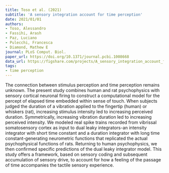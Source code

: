 ```yaml
---
title: Toso et al. (2021)
subtitle: 'A sensory integration account for time perception'
date: 2021/01/01
authors:
- Toso, Alessandro
- Fassihi, Arash
- Paz, Luciano
- Pulecchi, Francesca
- Diamond, Mathew E
journal: PLoS Comput. Biol.
paper_url: https://doi.org/10.1371/journal.pcbi.1008668
data_url: https://figshare.com/projects/A_sensory_integration_account_for_time_perception/63458
tags:
- time perception
---
```


The connection between stimulus perception and time perception remains unknown. The present study combines human and rat psychophysics with sensory cortical neuronal firing to construct a computational model for the percept of elapsed time embedded within sense of touch. When subjects judged the duration of a vibration applied to the fingertip (human) or whiskers (rat), increasing stimulus intensity led to increasing perceived duration. Symmetrically, increasing vibration duration led to increasing perceived intensity. We modeled real spike trains recorded from vibrissal somatosensory cortex as input to dual leaky integrators-an intensity integrator with short time constant and a duration integrator with long time constant-generating neurometric functions that replicated the actual psychophysical functions of rats. Returning to human psychophysics, we then confirmed specific predictions of the dual leaky integrator model. This study offers a framework, based on sensory coding and subsequent accumulation of sensory drive, to account for how a feeling of the passage of time accompanies the tactile sensory experience.
